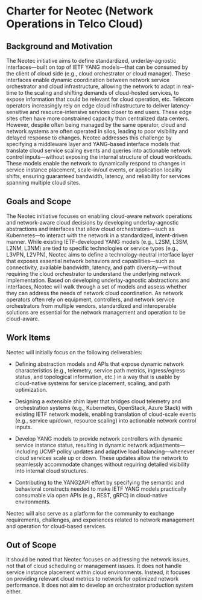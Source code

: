 # Charter for Neotec (Network Operations in Telco Cloud) 
 
## Background and Motivation

The Neotec initiative aims to define standardized, underlay-agnostic interfaces—built on top of IETF YANG models—that can be consumed by the client of cloud side (e.g., cloud orchestrator or cloud manager). These interfaces enable dynamic coordination between network service orchestrator and cloud infrastructure, allowing the network to adapt in real-time to the scaling and shifting demands of cloud-hosted services, to expose information that could be relevant for cloud operation, etc. 
Telecom operators increasingly rely on edge cloud infrastructure to deliver latency-sensitive and resource-intensive services closer to end users. These edge sites often have more constrained capacity than centralized data centers. However, despite often being managed by the same operator, cloud and network systems are often operated in silos, leading to poor visibility and delayed response to changes. 
Neotec addresses this challenge by specifying a middleware layer and YANG-based interface models that translate cloud service scaling events and queries into actionable network control inputs—without exposing the internal structure of cloud workloads. These models enable the network to dynamically respond to changes in service instance placement, scale-in/out events, or application locality shifts, ensuring guaranteed bandwidth, latency, and reliability for services spanning multiple cloud sites.

## Goals and Scope
The Neotec initiative focuses on enabling cloud-aware network operations and network-aware cloud decisions by developing underlay-agnostic abstractions and interfaces that allow cloud orchestrators—such as Kubernetes—to interact with the network in a standardized, intent-driven manner. While existing IETF-developed YANG models (e.g., L2SM, L3SM, L2NM, L3NM) are tied to specific technologies or service types (e.g., L3VPN, L2VPN), Neotec aims to define a technology-neutral interface layer that exposes essential network behaviors and capabilities—such as connectivity, available bandwidth, latency, and path diversity—without requiring the cloud orchestrator to understand the underlying network implementation. Based on developing underlay-agnostic abstractions and interfaces, Neotec will walk through a set of models and assess whether they can address the needs of network cloud coordination. As network operators often rely on equipment, controllers, and network service orchestrators from multiple vendors, standardized and interoperable solutions are essential for the network management and operation to be cloud-aware. 

## Work Items
Neotec will initially focus on the following deliverables:
* Defining abstraction models and APIs that expose dynamic network characteristics (e.g., telemetry, service path metrics, ingress/egress status, and topological information, etc.) in a way that is usable by cloud-native systems for service placement, scaling, and path optimization.

* Designing a extensible shim layer that bridges cloud telemetry and orchestration systems (e.g., Kubernetes, OpenStack, Azure Stack) with existing IETF network models, enabling translation of cloud-scale events (e.g., service up/down, resource scaling) into actionable network control inputs.

* Develop YANG models to provide network controllers with dynamic service instance status, resulting in dynamic network adjustments—including UCMP policy updates and adaptive load balancing—whenever cloud services scale up or down. These updates allow the network to seamlessly accommodate changes without requiring detailed visibility into internal cloud structures.

* Contributing to the YANG2API effort by specifying the semantic and behavioral constructs needed to make IETF YANG models practically consumable via open APIs (e.g., REST, gRPC) in cloud-native environments. 


Neotec will also serve as a platform for the community to exchange requirements, challenges, and experiences related to network management and operation for cloud-based services.


## Out of Scope
It should be noted that Neotec focuses on addressing the network issues, not that of cloud scheduling or management issues. It does not handle service instance placement within cloud environments. Instead, it focuses on providing relevant cloud metrics to network for optimized network performance. It does not aim to develop an orchestrator production system either.
